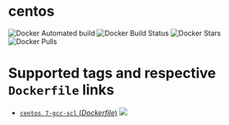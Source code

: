# centos

![Docker Automated build](https://img.shields.io/docker/cloud/automated/ygqygq2/centos.svg) ![Docker Build Status](https://img.shields.io/docker/cloud/build/ygqygq2/centos.svg) ![Docker Stars](https://img.shields.io/docker/stars/ygqygq2/centos.svg) ![Docker Pulls](https://img.shields.io/docker/pulls/ygqygq2/centos.svg)

# Supported tags and respective `Dockerfile` links

- [`centos`, `7-gcc-scl` (*Dockerfile*)](https://github.com/ygqygq2/kubernetes-gitlab-autodevops/blob/master/gcc/centos7-gcc-Dockerfile) [![](https://images.microbadger.com/badges/image/ygqygq2/centos.svg)](https://microbadger.com/images/ygqygq2/centos "Get your own image badge on microbadger.com")    
